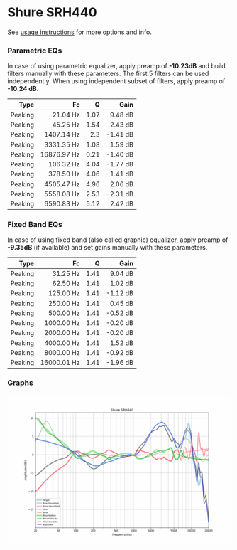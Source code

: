 # Shure SRH440
See [usage instructions](https://github.com/jaakkopasanen/AutoEq#usage) for more options and info.

### Parametric EQs
In case of using parametric equalizer, apply preamp of **-10.23dB** and build filters manually
with these parameters. The first 5 filters can be used independently.
When using independent subset of filters, apply preamp of **-10.24 dB**.

| Type    | Fc          |    Q | Gain     |
|--------:|------------:|-----:|---------:|
| Peaking | 21.04 Hz    | 1.07 | 9.48 dB  |
| Peaking | 45.25 Hz    | 1.54 | 2.43 dB  |
| Peaking | 1407.14 Hz  | 2.3  | -1.41 dB |
| Peaking | 3331.35 Hz  | 1.08 | 1.59 dB  |
| Peaking | 16876.97 Hz | 0.21 | -1.40 dB |
| Peaking | 106.32 Hz   | 4.04 | -1.77 dB |
| Peaking | 378.50 Hz   | 4.06 | -1.41 dB |
| Peaking | 4505.47 Hz  | 4.96 | 2.06 dB  |
| Peaking | 5558.08 Hz  | 2.53 | -2.31 dB |
| Peaking | 6590.83 Hz  | 5.12 | 2.42 dB  |

### Fixed Band EQs
In case of using fixed band (also called graphic) equalizer, apply preamp of **-9.35dB**
(if available) and set gains manually with these parameters.

| Type    | Fc          |    Q | Gain     |
|--------:|------------:|-----:|---------:|
| Peaking | 31.25 Hz    | 1.41 | 9.04 dB  |
| Peaking | 62.50 Hz    | 1.41 | 1.02 dB  |
| Peaking | 125.00 Hz   | 1.41 | -1.12 dB |
| Peaking | 250.00 Hz   | 1.41 | 0.45 dB  |
| Peaking | 500.00 Hz   | 1.41 | -0.52 dB |
| Peaking | 1000.00 Hz  | 1.41 | -0.20 dB |
| Peaking | 2000.00 Hz  | 1.41 | -0.20 dB |
| Peaking | 4000.00 Hz  | 1.41 | 1.52 dB  |
| Peaking | 8000.00 Hz  | 1.41 | -0.92 dB |
| Peaking | 16000.01 Hz | 1.41 | -1.96 dB |

### Graphs
![](./Shure%20SRH440.png)